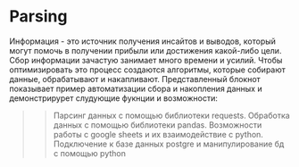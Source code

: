 # Parsing

Информация - это источник получения инсайтов и выводов, который могут помочь в получении прибыли или достижения какой-либо цели. Сбор информации зачастую занимает много времени и усилий. Чтобы оптимизировать это процесс создаются алгоритмы, которые собирают данные, обрабатывают и накапливают. Представленный блокнот показывает пример автоматизации сбора и накопления данных и демонстрирурет слудующие фукнции и возможности:

>> Парсинг данных с помощью библиотеки requests. 
>> Обработка данных с помощью библиотеки pandas.
>> Возможности работы с google sheets и их взаимодействие с python.
>> Подключение к базе данных postgre и манипулирование бд с помощью python
